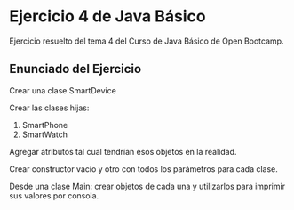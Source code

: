 # Ejercicio 4 de Java Básico
Ejercicio resuelto del tema 4 del Curso de Java Básico de Open Bootcamp.

## Enunciado del Ejercicio
Crear una clase SmartDevice 

Crear las clases hijas:

1. SmartPhone
2. SmartWatch

Agregar atributos tal cual tendrían esos objetos en la realidad.

Crear constructor vacio y otro con todos los parámetros para cada clase.

Desde una clase Main: crear objetos de cada una y utilizarlos para imprimir sus valores por consola.
